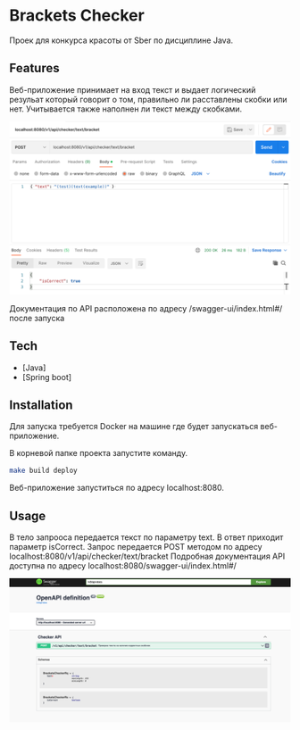 # Brackets Checker
 Проек для конкурса красоты от Sber по дисциплине Java.

## Features
Веб-приложение принимает на вход текст и выдает логический резульат который говорит о том, правильно ли расставлены скобки или нет. Учитывается также наполнен ли текст между скобками.

![N|Solid](request_example.png)

Документация по API расположена по адресу <host>/swagger-ui/index.html#/ после запуска

## Tech
- [Java]
- [Spring boot]

## Installation

Для запуска требуется Docker на машине где будет запускаться веб-приложение.

В корневой папке проекта запустите команду.
```sh
make build deploy
```
Веб-приложение запуститься по адресу localhost:8080. 

## Usage 
В тело запрооса передается текст по параметру text. В ответ приходит параметр isCorrect. Запрос передается POST методом по адресу localhost:8080/v1/api/checker/text/bracket
Подробная документация API доступна по адресу localhost:8080/swagger-ui/index.html#/ 

![N|Solid](api_definition.png)